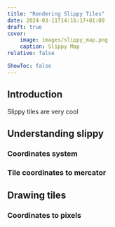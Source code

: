 ```yaml
---
title: "Rendering Slippy Tiles"
date: 2024-03-11T14:16:17+01:00
draft: true
cover:
    image: images/slippy_map.png
    caption: Slippy Map
relative: false

ShowToc: false
---
```


## Introduction

Slippy tiles are very cool

## Understanding slippy

### Coordinates system

### Tile coordinates to mercator

## Drawing tiles

### Coordinates to pixels
